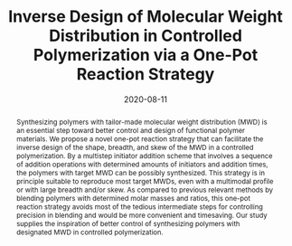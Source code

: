 ---
title: Inverse Design of Molecular Weight Distribution in Controlled Polymerization via a One-Pot Reaction Strategy
authors:
- Hong Liu
- Yao-Hong Xue
- You-Liang Zhu
- Feng-Long Gu
- Zhong-Yuan Lu
date: '2020-08-11'
doi: 10.1021/acs.macromol.0c01383
publish_types: 期刊文章
publication: Macromolecules
publication_short: Macromolecules
abstract: Synthesizing polymers with tailor-made molecular weight  distribution (MWD) is an essential step toward better control and design  of functional polymer materials. We propose a novel one-pot reaction  strategy that can facilitate the inverse design of the shape, breadth,  and skew of the MWD in a controlled polymerization. By a multistep  initiator addition scheme that involves a sequence of addition  operations with determined amounts of initiators and addition times, the  polymers with target MWD can be possibly synthesized. This strategy is  in principle suitable to reproduce most target MWDs, even with a  multimodal profile or with large breadth and/or skew. As compared to  previous relevant methods by blending polymers with determined molar  masses and ratios, this one-pot reaction strategy avoids most of the  tedious intermediate steps for controlling precision in blending and  would be more convenient and timesaving. Our study supplies the  inspiration of better control of synthesizing polymers with designated  MWD in controlled polymerization.
url_pdf: https://doi.org/10.1021/acs.macromol.0c01383
---